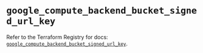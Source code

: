# `google_compute_backend_bucket_signed_url_key`

Refer to the Terraform Registry for docs: [`google_compute_backend_bucket_signed_url_key`](https://registry.terraform.io/providers/hashicorp/google-beta/6.17.0/docs/resources/google_compute_backend_bucket_signed_url_key).
